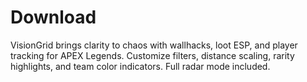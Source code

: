 # Download
VisionGrid brings clarity to chaos with wallhacks, loot ESP, and player tracking for APEX Legends. Customize filters, distance scaling, rarity highlights, and team color indicators. Full radar mode included.
